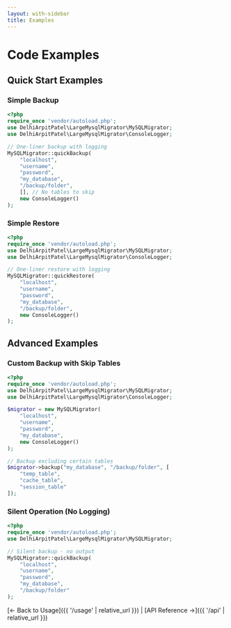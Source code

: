 ```yaml
---
layout: with-sidebar
title: Examples
---
```


# Code Examples

## Quick Start Examples

### Simple Backup
```php
<?php
require_once 'vendor/autoload.php';
use DelhiArpitPatel\LargeMysqlMigrator\MySQLMigrator;
use DelhiArpitPatel\LargeMysqlMigrator\ConsoleLogger;

// One-liner backup with logging
MySQLMigrator::quickBackup(
    "localhost", 
    "username", 
    "password", 
    "my_database", 
    "/backup/folder",
    [], // No tables to skip
    new ConsoleLogger()
);
```

### Simple Restore
```php
<?php
require_once 'vendor/autoload.php';
use DelhiArpitPatel\LargeMysqlMigrator\MySQLMigrator;
use DelhiArpitPatel\LargeMysqlMigrator\ConsoleLogger;

// One-liner restore with logging
MySQLMigrator::quickRestore(
    "localhost", 
    "username", 
    "password", 
    "my_database", 
    "/backup/folder",
    new ConsoleLogger()
);
```

## Advanced Examples

### Custom Backup with Skip Tables
```php
<?php
require_once 'vendor/autoload.php';
use DelhiArpitPatel\LargeMysqlMigrator\MySQLMigrator;
use DelhiArpitPatel\LargeMysqlMigrator\ConsoleLogger;

$migrator = new MySQLMigrator(
    "localhost", 
    "username", 
    "password", 
    "my_database",
    new ConsoleLogger()
);

// Backup excluding certain tables
$migrator->backup("my_database", "/backup/folder", [
    "temp_table", 
    "cache_table", 
    "session_table"
]);
```

### Silent Operation (No Logging)
```php
<?php
require_once 'vendor/autoload.php';
use DelhiArpitPatel\LargeMysqlMigrator\MySQLMigrator;

// Silent backup - no output
MySQLMigrator::quickBackup(
    "localhost", 
    "username", 
    "password", 
    "my_database", 
    "/backup/folder"
);
```

[← Back to Usage]({{ '/usage' | relative_url }}) | [API Reference →]({{ '/api' | relative_url }})

